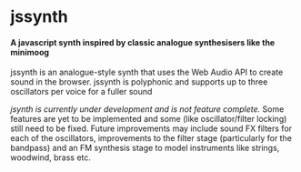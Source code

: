 # jssynth
#### A javascript synth inspired by classic analogue synthesisers like the minimoog

jssynth is an analogue-style synth that uses the Web Audio API to create sound in the browser. jssynth is polyphonic and supports up to three oscillators per voice for a fuller sound

*jsynth is currently under development and is not feature complete.*
Some features are yet to be implemented and some (like oscillator/filter locking) still need to be fixed. Future improvements may include sound FX filters for each of the oscillators, improvements to the filter stage (particularly for the bandpass) and an FM synthesis stage to model instruments like strings, woodwind, brass etc.
